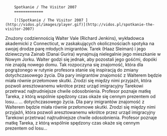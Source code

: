 
        Spotkanie / The Visitor 2007 
        =============
        
        [![Spotkanie / The Visitor 2007 ](http://vidos.pl/images/player.gif)](http://vidos.pl/spotkanie-the-visitor-2007)
        
        
 Znużony codziennością Walter Vale (Richard Jenkins), wykładowca akademicki z Connecticut, w zaskakujących okolicznościach spotyka na swojej drodze parę młodych imigrantów. Tarek (Haaz Sleiman) i jego dziewczyna Zainab (Danai Gurira) wynajmują nielegalnie jego mieszkanie w Nowym Jorku. Walter godzi się jednak, aby pozostali jego gośćmi, dopóki nie znajdą nowego domu. Tak rozpoczyna się znajomość, która dla pogrążonego w rutynie profesora stanie się inspiracją do zmiany dotychczasowego życia. Dla pary imigrantów znajomość z Walterem będzie miała równie przełomowe skutki. Zrodzi się między nimi przyjaźń, która pozwoli aresztowanemu wkrótce przez urząd imigracyjny Tarekowi przetrwać najtrudniejsze chwile odosobnienia. Profesor poznaje matkę Tareka, z którą wspólnie spędzony czas okaże się cennym prezentem od losu...  ... dotychczasowego życia. Dla pary imigrantów znajomość z Walterem będzie miała równie przełomowe skutki. Zrodzi się między nimi przyjaźń, która pozwoli aresztowanemu wkrótce przez urząd imigracyjny Tarekowi przetrwać najtrudniejsze chwile odosobnienia. Profesor poznaje matkę Tareka, z którą wspólnie spędzony czas okaże się cennym prezentem od losu...
    